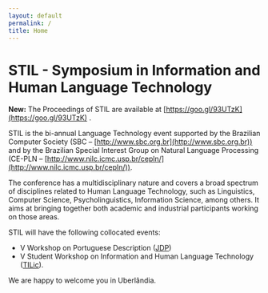 ```yaml
---
layout: default
permalink: /
title: Home
---
```


# STIL - Symposium in Information and Human Language Technology

**New:** The Proceedings of STIL are available at [https://goo.gl/93UTzK](https://goo.gl/93UTzK) .

STIL is the bi-annual Language Technology event supported by the
Brazilian Computer Society (SBC – [http://www.sbc.org.br](http://www.sbc.org.br)) and by the
Brazilian Special Interest Group on Natural Language Processing
(CE-PLN – [http://www.nilc.icmc.usp.br/cepln/](http://www.nilc.icmc.usp.br/cepln/)).

The conference has a multidisciplinary nature and covers a broad
spectrum of disciplines related to Human Language Technology, such as
Linguistics, Computer Science, Psycholinguistics, Information Science,
among others. It aims at bringing together both academic and
industrial participants working on those areas.

STIL will have the following collocated events:

- V Workshop on Portuguese Description ([JDP](https://sites.google.com/view/jdp2017))
- V Student Workshop on Information and Human Language Technology ([TILic](https://sites.google.com/view/tilic2017/)).  


We are happy to welcome you in Uberlândia.

